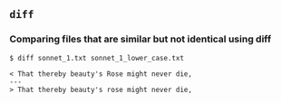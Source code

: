 ## `diff`

### Comparing files that are similar but not identical using diff
```
$ diff sonnet_1.txt sonnet_1_lower_case.txt

< That thereby beauty's Rose might never die,
---
> That thereby beauty's rose might never die,
```
